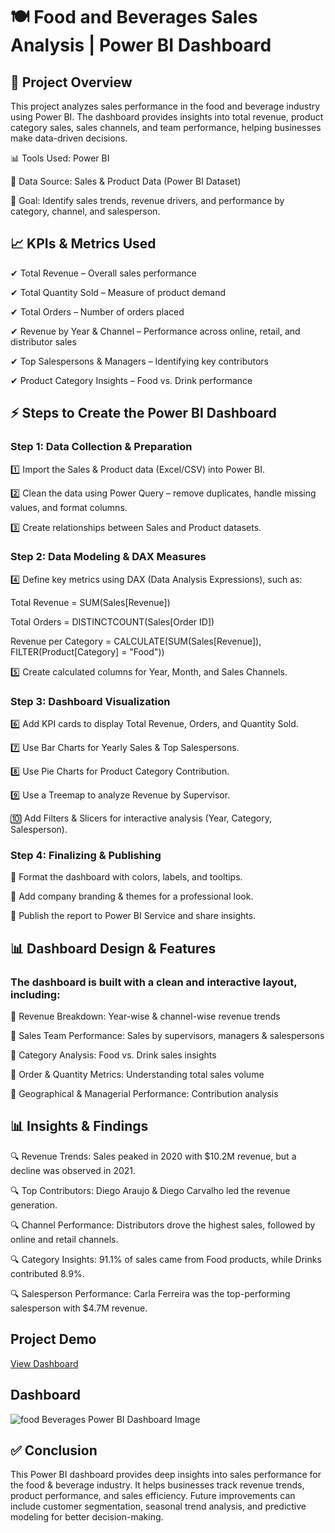 # 🍽️ Food and Beverages Sales Analysis | Power BI Dashboard

## 📌 Project Overview

This project analyzes sales performance in the food and beverage industry using Power BI. The dashboard provides insights into total revenue, product category sales, sales channels, and team performance, helping businesses make data-driven decisions.

📊 Tools Used: Power BI

📂 Data Source: Sales & Product Data (Power BI Dataset)

🎯 Goal: Identify sales trends, revenue drivers, and performance by category, channel, and salesperson.

## 📈 KPIs & Metrics Used

✔ Total Revenue – Overall sales performance

✔ Total Quantity Sold – Measure of product demand

✔ Total Orders – Number of orders placed

✔ Revenue by Year & Channel – Performance across online, retail, and distributor sales

✔ Top Salespersons & Managers – Identifying key contributors

✔ Product Category Insights – Food vs. Drink performance

## ⚡ Steps to Create the Power BI Dashboard

### Step 1: Data Collection & Preparation

1️⃣ Import the Sales & Product data (Excel/CSV) into Power BI.

2️⃣ Clean the data using Power Query – remove duplicates, handle missing values, and format columns.

3️⃣ Create relationships between Sales and Product datasets.

### Step 2: Data Modeling & DAX Measures

4️⃣ Define key metrics using DAX (Data Analysis Expressions), such as:

Total Revenue = SUM(Sales[Revenue])

Total Orders = DISTINCTCOUNT(Sales[Order ID])

Revenue per Category = CALCULATE(SUM(Sales[Revenue]), FILTER(Product[Category] = "Food"))

5️⃣ Create calculated columns for Year, Month, and Sales Channels.

### Step 3: Dashboard Visualization

6️⃣ Add KPI cards to display Total Revenue, Orders, and Quantity Sold.

7️⃣ Use Bar Charts for Yearly Sales & Top Salespersons.

8️⃣ Use Pie Charts for Product Category Contribution.

9️⃣ Use a Treemap to analyze Revenue by Supervisor.

🔟 Add Filters & Slicers for interactive analysis (Year, Category, Salesperson).

### Step 4: Finalizing & Publishing

🔹 Format the dashboard with colors, labels, and tooltips.

🔹 Add company branding & themes for a professional look.

🔹 Publish the report to Power BI Service and share insights.

## 📊 Dashboard Design & Features
### The dashboard is built with a clean and interactive layout, including:

🔹 Revenue Breakdown: Year-wise & channel-wise revenue trends

🔹 Sales Team Performance: Sales by supervisors, managers & salespersons

🔹 Category Analysis: Food vs. Drink sales insights

🔹 Order & Quantity Metrics: Understanding total sales volume

🔹 Geographical & Managerial Performance: Contribution analysis


## 📊 Insights & Findings

🔍 Revenue Trends: Sales peaked in 2020 with $10.2M revenue, but a decline was observed in 2021.

🔍 Top Contributors: Diego Araujo & Diego Carvalho led the revenue generation.

🔍 Channel Performance: Distributors drove the highest sales, followed by online and retail channels.

🔍 Category Insights: 91.1% of sales came from Food products, while Drinks contributed 8.9%.

🔍 Salesperson Performance: Carla Ferreira was the top-performing salesperson with $4.7M revenue.


## Project Demo

<a href="https://github.com/Afzal2003/Data_Analysis_BI_Dashboard-2-/blob/main/Food%20%26%20Beverages%20sales%20BI%20Project.pbit">View Dashboard</a>


## Dashboard

![food   Beverages Power BI Dashboard Image](https://github.com/user-attachments/assets/0c5de3fb-ad2a-44e2-a905-69df804dcc75)


## ✅ Conclusion
This Power BI dashboard provides deep insights into sales performance for the food & beverage industry. It helps businesses track revenue trends, product performance, and sales efficiency. Future improvements can include customer segmentation, seasonal trend analysis, and predictive modeling for better decision-making.
